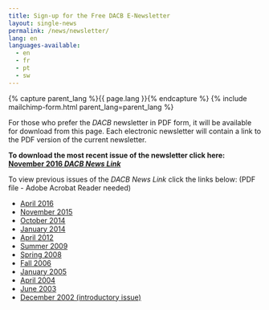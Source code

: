 ```yaml
---
title: Sign-up for the Free DACB E-Newsletter
layout: single-news
permalink: /news/newsletter/
lang: en
languages-available:                         
  - en
  - fr
  - pt
  - sw
---
```

<!--CONTACT FORM -->
{% capture parent_lang %}{{ page.lang }}{% endcapture %}
{% include mailchimp-form.html parent_lang=parent_lang %}

<!-- PAST ISSUES -->
For those who prefer the _DACB_ newsletter  in PDF form, it will be available for download from this page. Each electronic newsletter will contain a link to the PDF version of the current newsletter.  

**To download the most recent issue of the newsletter click here: [November 2016 _DACB News Link_]({{site.url}}/resources/newsletter/newsletter-nov2016.pdf)**

To view previous issues of the _DACB News Link_ click the links below: (PDF file - Adobe Acrobat Reader needed)  

*   [April 2016]({{site.url}}/resources/newsletter/newsletter-april-2016-rev.pdf)  
*   [November 2015]({{site.url}}/resources/newsletter/newsletter-nov-2015.pdf)  
*   [October 2014]({{site.url}}/resources/newsletter/newsletter-oct-2014.pdf)  
*   [January 2014]({{site.url}}/resources/newsletter/newsletter-jan-2014.pdf)  
*   [April 2012]({{site.url}}/resources/newsletter/newsletter-april-2012.pdf)  
*   [Summer 2009]({{site.url}}/resources/newsletter/newsletter-summer-2009.pdf)  
*   [Spring 2008]({{site.url}}/resources/newsletter/newsletter-spring-2008.pdf)  
*   [Fall 2006]({{site.url}}/resources/newsletter/newsletter-fall-2006.pdf)  
*   [January 2005]({{site.url}}/resources/newsletter/newsletter-jan-2005.pdf)  
*   [April 2004]({{site.url}}/resources/newsletter/newsletter-april-2004.pdf)  
*   [June 2003]({{site.url}}/resources/newsletter/newsletter-june-2003.pdf)  
*   [December 2002 (introductory issue)]({{site.url}}/resources/newsletter/newsletter-dec-2002.pdf)  
